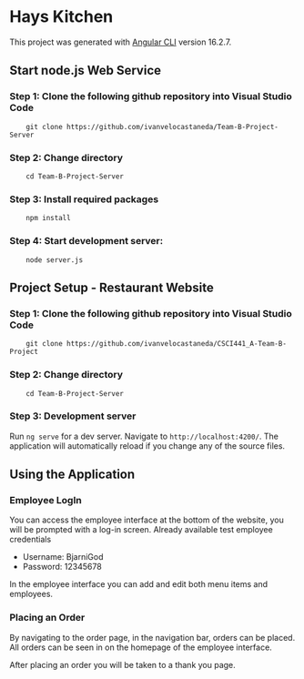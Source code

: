 # Hays Kitchen

This project was generated with [Angular CLI](https://github.com/angular/angular-cli) version 16.2.7.

## Start node.js Web Service

### Step 1: Clone the following github repository into Visual Studio Code

```
    git clone https://github.com/ivanvelocastaneda/Team-B-Project-Server
```

### Step 2: Change directory

```
    cd Team-B-Project-Server
```

### Step 3: Install required packages

```
    npm install
```

### Step 4: Start development server:

```
    node server.js
```

## Project Setup - Restaurant Website

### Step 1: Clone the following github repository into Visual Studio Code

```
    git clone https://github.com/ivanvelocastaneda/CSCI441_A-Team-B-Project
```

### Step 2: Change directory

```
    cd Team-B-Project-Server
```

### Step 3: Development server

Run `ng serve` for a dev server. Navigate to `http://localhost:4200/`. The application will automatically reload if you change any of the source files.

## Using the Application

### Employee  LogIn

You can access the employee interface at the bottom of the website, you will be prompted with a log-in screen.
Already available test employee credentials

* Username: BjarniGod
* Password: 12345678

In the employee interface you can add and edit both menu items and employees.

### Placing an Order

By navigating to the order page, in the navigation bar, orders can be placed.
All orders can be seen in on the homepage of the employee interface.

After placing an order you will be taken to a thank you page.
